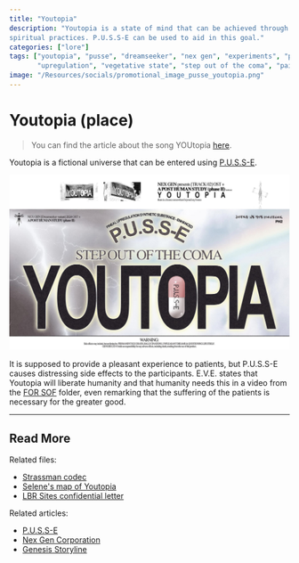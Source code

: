 ```yaml
---
title: "Youtopia"
description: "Youtopia is a state of mind that can be achieved through the Dreamseeker and potentially through 
spiritual practices. P.U.S.S-E can be used to aid in this goal."
categories: ["lore"]
tags: ["youtopia", "pusse", "dreamseeker", "nex gen", "experiments", "pineal gland", "selene",  
       "upregulation", "vegetative state", "step out of the coma", "paitient"]
image: "/Resources/socials/promotional_image_pusse_youtopia.png"
---
```


# Youtopia (place)

> You can find the article about the song YOUtopia [here](../music/song-youtopia).

Youtopia is a fictional universe that can be entered using [P.U.S.S-E](../lore/pusse).

![YOUTOPIA: Step out of the coma](../../Resources/socials/promotional_image_pusse_youtopia.png)

It is supposed to provide a pleasant experience to patients, but P.U.S.S-E causes distressing 
side effects to the participants. E.V.E. states that Youtopia will liberate humanity and that 
humanity needs this in a video from the [FOR SOF](../files/for-sof) folder, even remarking that the 
suffering of the patients is necessary for the greater good.

***

## Read More

Related files:

- [Strassman codec](../files/strassmancodec)
- [Selene's map of Youtopia](../files/selenes_map)
- [LBR Sites confidential letter](../files/lbr_sites)

Related articles:

- [P.U.S.S-E](pusse)
- [Nex Gen Corporation](nex-gen-corporation)
- [Genesis Storyline](genesis-storyline)